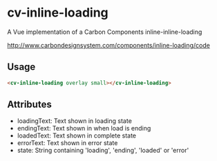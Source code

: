 # cv-inline-loading

A Vue implementation of a Carbon Components inline-inline-loading

http://www.carbondesignsystem.com/components/inline-loading/code

## Usage

```html
<cv-inline-loading overlay small></cv-inline-loading>
```

## Attributes

- loadingText: Text shown in loading state
- endingText: Text shown in when load is ending
- loadedText: Text shown in complete state
- errorText: Text shown in error state
- state: String containing 'loading', 'ending', 'loaded' or 'error'
